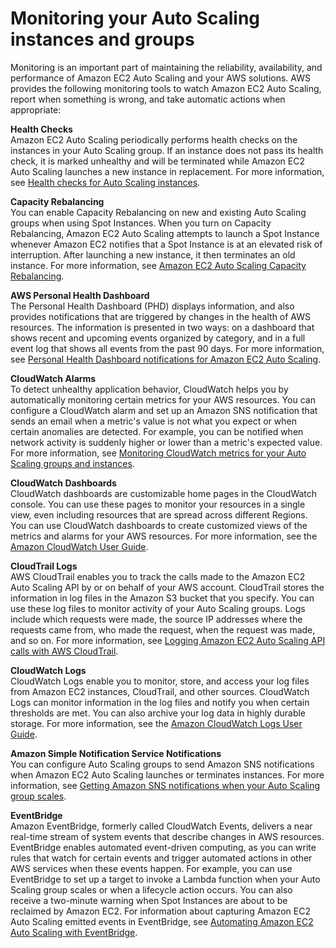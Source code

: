 # Monitoring your Auto Scaling instances and groups<a name="as-monitoring-features"></a>

Monitoring is an important part of maintaining the reliability, availability, and performance of Amazon EC2 Auto Scaling and your AWS solutions\. AWS provides the following monitoring tools to watch Amazon EC2 Auto Scaling, report when something is wrong, and take automatic actions when appropriate:

**Health Checks**  
Amazon EC2 Auto Scaling periodically performs health checks on the instances in your Auto Scaling group\. If an instance does not pass its health check, it is marked unhealthy and will be terminated while Amazon EC2 Auto Scaling launches a new instance in replacement\. For more information, see [Health checks for Auto Scaling instances](healthcheck.md)\.

**Capacity Rebalancing**  
You can enable Capacity Rebalancing on new and existing Auto Scaling groups when using Spot Instances\. When you turn on Capacity Rebalancing, Amazon EC2 Auto Scaling attempts to launch a Spot Instance whenever Amazon EC2 notifies that a Spot Instance is at an elevated risk of interruption\. After launching a new instance, it then terminates an old instance\. For more information, see [Amazon EC2 Auto Scaling Capacity Rebalancing](capacity-rebalance.md)\. 

**AWS Personal Health Dashboard**  
The Personal Health Dashboard \(PHD\) displays information, and also provides notifications that are triggered by changes in the health of AWS resources\. The information is presented in two ways: on a dashboard that shows recent and upcoming events organized by category, and in a full event log that shows all events from the past 90 days\. For more information, see [Personal Health Dashboard notifications for Amazon EC2 Auto Scaling](monitoring-personal-health-dashboard.md)\.

**CloudWatch Alarms**  
To detect unhealthy application behavior, CloudWatch helps you by automatically monitoring certain metrics for your AWS resources\. You can configure a CloudWatch alarm and set up an Amazon SNS notification that sends an email when a metric's value is not what you expect or when certain anomalies are detected\. For example, you can be notified when network activity is suddenly higher or lower than a metric's expected value\. For more information, see [Monitoring CloudWatch metrics for your Auto Scaling groups and instances](as-instance-monitoring.md)\.

**CloudWatch Dashboards**  
CloudWatch dashboards are customizable home pages in the CloudWatch console\. You can use these pages to monitor your resources in a single view, even including resources that are spread across different Regions\. You can use CloudWatch dashboards to create customized views of the metrics and alarms for your AWS resources\. For more information, see the [Amazon CloudWatch User Guide](https://docs.aws.amazon.com/AmazonCloudWatch/latest/DeveloperGuide/)\.

**CloudTrail Logs**  
AWS CloudTrail enables you to track the calls made to the Amazon EC2 Auto Scaling API by or on behalf of your AWS account\. CloudTrail stores the information in log files in the Amazon S3 bucket that you specify\. You can use these log files to monitor activity of your Auto Scaling groups\. Logs include which requests were made, the source IP addresses where the requests came from, who made the request, when the request was made, and so on\. For more information, see [Logging Amazon EC2 Auto Scaling API calls with AWS CloudTrail](logging-using-cloudtrail.md)\.

**CloudWatch Logs**  
CloudWatch Logs enable you to monitor, store, and access your log files from Amazon EC2 instances, CloudTrail, and other sources\. CloudWatch Logs can monitor information in the log files and notify you when certain thresholds are met\. You can also archive your log data in highly durable storage\. For more information, see the [Amazon CloudWatch Logs User Guide](https://docs.aws.amazon.com/AmazonCloudWatch/latest/logs/)\.

**Amazon Simple Notification Service Notifications**  
You can configure Auto Scaling groups to send Amazon SNS notifications when Amazon EC2 Auto Scaling launches or terminates instances\. For more information, see [Getting Amazon SNS notifications when your Auto Scaling group scales](ASGettingNotifications.md)\. 

**EventBridge**  
Amazon EventBridge, formerly called CloudWatch Events, delivers a near real\-time stream of system events that describe changes in AWS resources\. EventBridge enables automated event\-driven computing, as you can write rules that watch for certain events and trigger automated actions in other AWS services when these events happen\. For example, you can use EventBridge to set up a target to invoke a Lambda function when your Auto Scaling group scales or when a lifecycle action occurs\. You can also receive a two\-minute warning when Spot Instances are about to be reclaimed by Amazon EC2\. For information about capturing Amazon EC2 Auto Scaling emitted events in EventBridge, see [Automating Amazon EC2 Auto Scaling with EventBridge](cloud-watch-events.md)\. 
